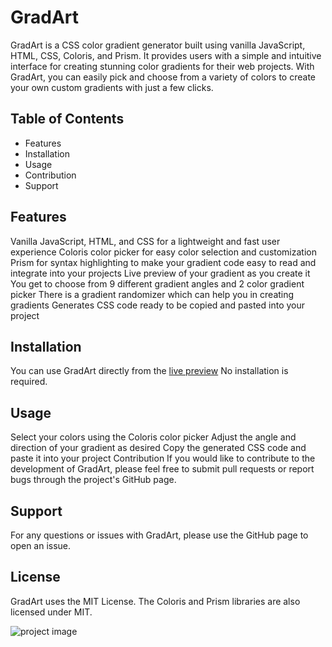 # GradArt
GradArt is a CSS color gradient generator built using vanilla JavaScript, HTML, CSS, Coloris, and Prism. It provides users with a simple and intuitive interface for creating stunning color gradients for their web projects. With GradArt, you can easily pick and choose from a variety of colors to create your own custom gradients with just a few clicks.

## Table of Contents
- Features
- Installation
- Usage
- Contribution
- Support

## Features
Vanilla JavaScript, HTML, and CSS for a lightweight and fast user experience
Coloris color picker for easy color selection and customization
Prism for syntax highlighting to make your gradient code easy to read and integrate into your projects
Live preview of your gradient as you create it
You get to choose from 9 different gradient angles and 2 color gradient picker
There is a gradient randomizer which can help you in creating gradients
Generates CSS code ready to be copied and pasted into your project
## Installation
You can use GradArt directly from the [live preview](https://mithesh-b.github.io/Gradart/) No installation is required.

## Usage
Select your colors using the Coloris color picker
Adjust the angle and direction of your gradient as desired
Copy the generated CSS code and paste it into your project
Contribution
If you would like to contribute to the development of GradArt, please feel free to submit pull requests or report bugs through the project's GitHub page.

## Support
For any questions or issues with GradArt, please use the GitHub page to open an issue.

## License
GradArt uses the MIT License. The Coloris and Prism libraries are also licensed under MIT.

![project image](https://user-images.githubusercontent.com/115478939/215692630-1a13abc2-41f1-42d9-ae1e-a0d9ce5083ef.png)
